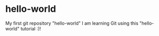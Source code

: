 # hello-world
My first git repository "hello-world"
I am learning Git using this "hello-world" tutorial :)!
